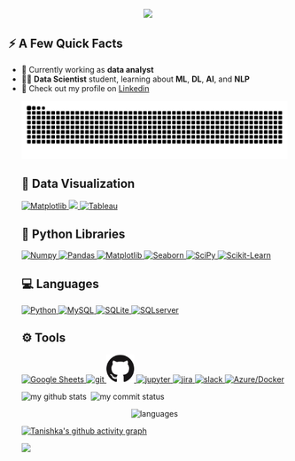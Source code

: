 <p align="center">
  <img src="https://capsule-render.vercel.app/api?text=Hello World!🤖 &animation=fadeIn&type=waving&color=gradient&height=100"/>
</p>

<h2>⚡️ A Few Quick Facts</h2>
<ul>
<li>🔭 Currently working as <strong>data analyst </strong> </li>
<li>👩‍🎓 <strong>Data Scientist</strong> student, learning about <strong>ML</strong>, <strong>DL</strong>, <strong>AI</strong>, and  <strong>NLP</strong></li>
<li>📙 Check out my profile on <a href="https://www.linkedin.com/in/betulzeynep/">Linkedin</a></li>
  
  ![Snake animation](https://github.com/bzynpb/bzynpb/blob/output/github-contribution-grid-snake.svg)

  
## 🎨  Data Visualization

<a href="#" target="_blank"> <img src="https://matplotlib.org/stable/_static/logo2_compressed.svg" alt="Matplotlib" height="50"/> </a>
<a href="#" target="_blank"> <img src="https://seaborn.pydata.org/_static/logo-wide-lightbg.svg" height="50"/> </a>
<a href="#" target="_blank"> <img src="https://www.tableau.com/sites/default/files/pages/tableaulogo_highres.png" alt="Tableau" height="50"/> </a>

## 📙 Python Libraries
<a href="#" target="_blank"> <img src="https://user-images.githubusercontent.com/67586773/105040771-43887300-5a88-11eb-9f01-bee100b9ef22.png" alt="Numpy" height="50"/> </a>
<a href="#" target="_blank"> <img src="https://upload.wikimedia.org/wikipedia/commons/thumb/e/ed/Pandas_logo.svg/2560px-Pandas_logo.svg.png" alt="Pandas" height="50"/> </a>
<a href="#" target="_blank"> <img src="https://matplotlib.org/stable/_static/logo2_compressed.svg" alt="Matplotlib" height="50"/> </a>
<a href="#" target="_blank"> <img src="https://seaborn.pydata.org/_static/logo-wide-lightbg.svg" alt="Seaborn" height="50"/> </a>
<a href="#" target="_blank"> <img src="https://www.fullstackpython.com/img/logos/scipy.png" alt="SciPy" height="50"/> </a>
<a href="#" target="_blank"> <img src="https://upload.wikimedia.org/wikipedia/commons/thumb/0/05/Scikit_learn_logo_small.svg/1200px-Scikit_learn_logo_small.svg.png" alt="Scikit-Learn" height="50"/> </a>

## 💻 Languages
<a href="#" target="_blank"> <img src="https://fastnetmon.com/wp-content/uploads/2016/08/python-logo.png" alt="Python" height="70"/> </a>
<a href="#" target="_blank"> <img src="https://www.signl4.com/de/wp-content/uploads/sites/2/2019/01/3.png" alt="MySQL" height="70"/> </a>
<a href="#" target="_blank"> <img src="https://i2.wp.com/iotbyhvm.ooo/wp-content/uploads/2019/01/sqlite.jpg?fit=882%2C456&ssl=1" alt="SQLite" height="70"/> </a>
<a href="#" target="_blank"> <img src="https://www.teamscs.com/wp-content/uploads/2016/04/sql-server-logo.png" alt="SQLserver" height="70"/> </a>
  
## ⚙ Tools

<a href="#" target="_blank"> <img src="https://smartgyann.files.wordpress.com/2020/05/457-4573752_read-more-on-how-you-can-use-your.png" alt="Google Sheets" height="54"/> </a>
<a href="#" target="_blank"> <img src="https://www.vectorlogo.zone/logos/git-scm/git-scm-icon.svg" alt="git" height="50"/> </a>
<a href="#" target="_blank"> <img src="https://raw.githubusercontent.com/github/explore/78df643247d429f6cc873026c0622819ad797942/topics/github/github.png" alt="gitHub" height="50"/> </a>
<a href="#" target="_blank"> <img src="https://upload.wikimedia.org/wikipedia/commons/thumb/3/38/Jupyter_logo.svg/1200px-Jupyter_logo.svg.png" alt="jupyter" height="50"/> </a>
<a href="#" target="_blank"> <img src="https://i0.wp.com/invotra.com/wp-content/uploads/2019/09/jira_software_logo-e1571063680300.png?fit=768%2C216&ssl=1" alt="jira"  height="50"/> </a>
<a href="#" target="_blank"> <img src="https://upload.wikimedia.org/wikipedia/commons/thumb/b/b9/Slack_Technologies_Logo.svg/1280px-Slack_Technologies_Logo.svg.png" alt="slack" height="50"/> </a>
  <a href="#" target="_blank"> <img src="https://miro.medium.com/max/1028/1*wZoo0vMo8hx7qpnPoS1CgA.png" alt="Azure/Docker"  height="50"/> </a>
  <br>


<p align="left">
<img src="https://github-readme-stats.vercel.app/api?username=bzynpb&theme=chartreuse-dark" alt="my github stats " width="49%"/>&nbsp;
<img src="https://github-readme-streak-stats.herokuapp.com/?user=bzynpb&theme=chartreuse-dark" alt="my commit status " width="49%" /> </p>
<p align="center"> <img src="https://github-readme-stats.vercel.app/api/top-langs/?username=bzynpb&theme=chartreuse-dark&layout=compact" alt="languages" width="50%" > </p>
  
[![Tanishka's github activity graph](https://activity-graph.herokuapp.com/graph?username=bzynpb&theme=github&count_private=true&area=true&hide_border=true)](https://activity-graph.herokuapp.com/graph?username=bzynpb&theme=github&count_private=true)

  
<img align="left" src="https://visitor-badge.laobi.icu/badge?page_id=bzynpb.bzynpb" />

  
<!--
**bzynpb/bzynpb** is a ✨ _special_ ✨ repository because its `README.md` (this file) appears on your GitHub profile.

